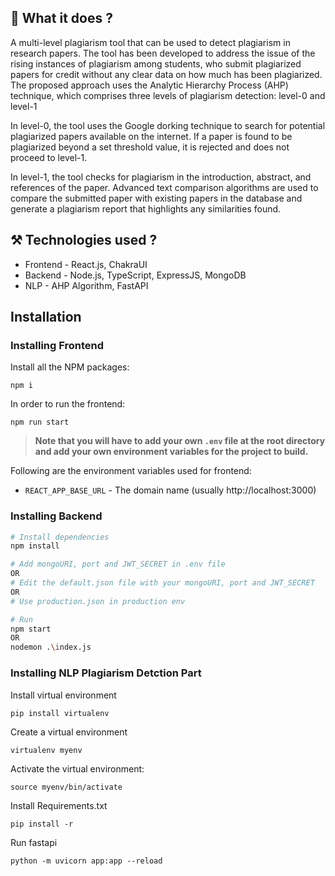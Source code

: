 
## 🤔 What it does ?
A multi-level plagiarism tool that can be used to detect plagiarism in research papers. The tool has been developed to address the issue of the rising instances of plagiarism among students, who submit plagiarized papers for credit without any clear data on how much has been plagiarized. The proposed approach uses the Analytic Hierarchy Process (AHP) technique, which comprises three levels of plagiarism detection: level-0 and level-1

In level-0, the tool uses the Google dorking technique to search for potential plagiarized papers available on the internet. If a paper is found to be plagiarized beyond a set threshold value, it is rejected and does not proceed to level-1. 

In level-1, the tool checks for plagiarism in the introduction, abstract, and references of the paper. Advanced text comparison algorithms are used to compare the submitted paper with existing papers in the database and generate a plagiarism report that highlights any similarities found.

<!-- In level-2, the tool performs a full paper plagiarism check to provide comprehensive detection results. Advanced algorithms are used to scan the entire paper for plagiarism and generate a detailed report that highlights any similarities found. The multi-level approach is aimed at providing an accurate and efficient plagiarism detection system that can identify even the most sophisticated forms of plagiarism, such as when text is heavily reworded or when original text is replaced with similar text using foreign characters. -->
## ⚒️ Technologies used ?

* Frontend - React.js, ChakraUI
* Backend - Node.js, TypeScript, ExpressJS, MongoDB
* NLP - AHP Algorithm, FastAPI



## Installation
### Installing Frontend 

Install all the NPM packages:
```
npm i 
```
In order to run the frontend:
```
npm run start
```

> **Note that you will have to add your own `.env` file at the root directory and add your own environment variables for the project to build.**

Following are the environment variables used for frontend:
- `REACT_APP_BASE_URL` - The domain name (usually http://localhost:3000)


### Installing Backend
```bash
# Install dependencies
npm install

# Add mongoURI, port and JWT_SECRET in .env file
OR
# Edit the default.json file with your mongoURI, port and JWT_SECRET
OR
# Use production.json in production env

# Run
npm start 
OR 
nodemon .\index.js
```
### Installing NLP Plagiarism Detction Part
Install virtual environment 
``` 
pip install virtualenv
```
Create a virtual environment 
```
virtualenv myenv
```
Activate the virtual environment:
```
source myenv/bin/activate
```
Install Requirements.txt
```
pip install -r
```
Run fastapi 
```
python -m uvicorn app:app --reload 
```

